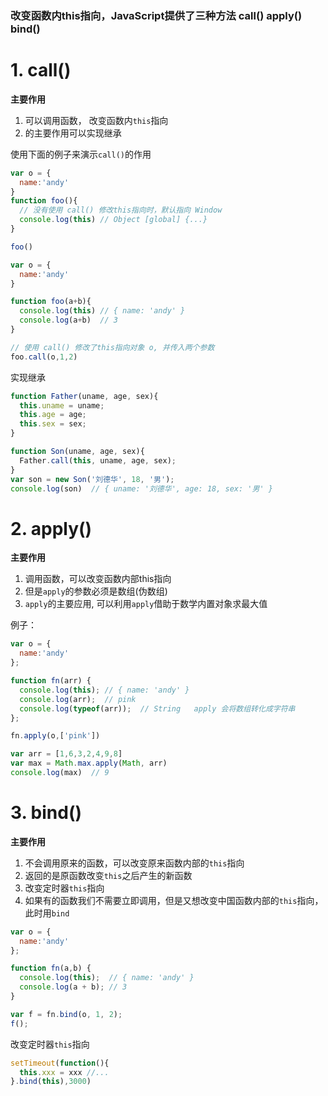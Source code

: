 ### 改变函数内this指向，JavaScript提供了三种方法 call() apply() bind()

# 1. call()
**主要作用**
1. 可以调用函数， 改变函数内`this`指向
2. 的主要作用可以实现继承


使用下面的例子来演示`call()`的作用
```javascript
var o = { 
  name:'andy' 
}
function foo(){
  // 没有使用 call() 修改this指向时，默认指向 Window
  console.log(this) // Object [global] {...}
}

foo()
```

```javascript
var o = { 
  name:'andy' 
}

function foo(a+b){
  console.log(this) // { name: 'andy' }
  console.log(a+b)  // 3
}

// 使用 call() 修改了this指向对象 o, 并传入两个参数
foo.call(o,1,2)
```

实现继承
```javascript
function Father(uname, age, sex){
  this.uname = uname;
  this.age = age;
  this.sex = sex;
}

function Son(uname, age, sex){
  Father.call(this, uname, age, sex);
}
var son = new Son('刘德华', 18, '男');
console.log(son)  // { uname: '刘德华', age: 18, sex: '男' } 
```

# 2. apply()
**主要作用**
1. 调用函数，可以改变函数内部this指向
2. 但是`apply`的参数必须是数组(伪数组)
3. `apply`的主要应用, 可以利用`apply`借助于数学内置对象求最大值

例子：
```javascript
var o = {
  name:'andy'
};

function fn(arr) {
  console.log(this); // { name: 'andy' }
  console.log(arr);  // pink
  console.log(typeof(arr));  // String   apply 会将数组转化成字符串
};

fn.apply(o,['pink'])
```

```javascript
var arr = [1,6,3,2,4,9,8]
var max = Math.max.apply(Math, arr)
console.log(max)  // 9
```

# 3. bind()
**主要作用**
1. 不会调用原来的函数，可以改变原来函数内部的`this`指向
2. 返回的是原函数改变`this`之后产生的新函数
3. 改变定时器`this`指向
4. 如果有的函数我们不需要立即调用，但是又想改变中国函数内部的`this`指向，此时用`bind` 

```javascript
var o = {
  name:'andy'
};

function fn(a,b) {
  console.log(this);  // { name: 'andy' }
  console.log(a + b); // 3
}

var f = fn.bind(o, 1, 2);
f();
```

改变定时器`this`指向
```javascript
setTimeout(function(){
  this.xxx = xxx //...
}.bind(this),3000)
```